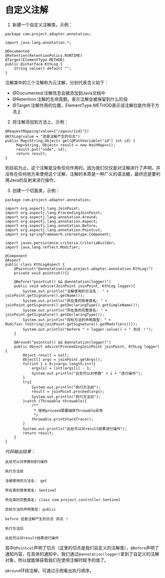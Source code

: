 # 自定义注解

1. 新建一个自定义注解类，示例：

```
package com.project.adapter.annotation;

import java.lang.annotation.*;

@Documented
@Retention(RetentionPolicy.RUNTIME)
@Target(ElementType.METHOD)
public @interface KthLog {
    String value() default "";
}
```

注解类中的三个注解称为元注解，分别代表含义如下：

- @Documented:注解信息会被添加到Java文档中
- @Retention:注解的生命周期，表示注解会被保留到什么阶段
- @Target:注解作用的位置，ElementType.METHOD表示该注解仅能作用于方法上

2. 将注解添加到方法上，示例：

```
@RequestMapping(value={"/again/{id}"})
@KthLog(value = "这是注解产生的日志")
public Map<String,Object> get(@PathVariable("id") int id) {
     Map<String, Object> result = new HashMap<>();
     result.put("code", id);
     return result;
}
```

到目前为止，这个注解是没有任何作用的，因为我们仅仅是对注解进行了声明，并没有在任何地方来使用这个注解，注解的本质是一种广义的语法糖，最终还是要利用Java的反射来进行操作。

3. 创建一个切面类，示例：

```
package com.project.adapter.annotation;

import org.aspectj.lang.JoinPoint;
import org.aspectj.lang.ProceedingJoinPoint;
import org.aspectj.lang.annotation.Around;
import org.aspectj.lang.annotation.Aspect;
import org.aspectj.lang.annotation.Before;
import org.aspectj.lang.annotation.Pointcut;
import org.springframework.stereotype.Component;

import javax.persistence.criteria.CriteriaBuilder;
import java.lang.reflect.Modifier;

@Component
@Aspect
public class KthLogAspect {
    @Pointcut("@annotation(com.project.adapter.annotation.KthLog)")
    private void pointcut(){}

    @Before("pointcut() && @annotation(logger)")
    public void advice(JoinPoint joinPoint, KthLog logger){
        System.out.println("注解使用的方法名： " + joinPoint.getSignature().getName());
        System.out.println("所在类的简单类名: " + joinPoint.getSignature().getDeclaringType().getSimpleName());
        System.out.println("所在类的完整类名: " + joinPoint.getSignature().getDeclaringType());
        System.out.println("目标方法的声明类型: " + Modifier.toString(joinPoint.getSignature().getModifiers()));
        System.out.println("before " + logger.value() + " 测试 ！");
    }

    @Around("pointcut() && @annotation(logger)")
    public Object advice(ProceedingJoinPoint joinPoint, KthLog logger){
        Object result = null;
        Object[] args = joinPoint.getArgs();
        for(int i = 0;i<args.length;i++){
            args[i] = (int)args[i] - 1;
            System.out.println("此处可以对参数" + i + "进行操作");
        }
        try{
            System.out.println("执行方法前");
            result = joinPoint.proceed(args);
            System.out.println("执行方法后");
        }catch (Throwable throwable){
            /**
             * 使用proceed需要捕获Throwable异常
             */
            throwable.printStackTrace();
        }
        System.out.println("此处可以对result结果进行操作");
        return result;
    }
}
```

*代码输出结果：*

```
此处可以对参数0进行操作

执行方法前

注解使用的方法名： get

所在类的简单类名: Sentinel

所在类的完整类名: class com.project.controller.Sentinel

目标方法的声明类型: public

before 这是注解产生的日志 测试 ！

执行方法后

此处可以对result结果进行操作
```

其中`@Pointcut`声明了切点（这里的切点是我们自定义的注解类），`@Before`声明了通知内容，在具体的通知中，我们通过`@annotation(logger)`拿到了自定义的注解对象，所以就能够获取我们在使用注解时赋予的值了。

`@Around`环绕注解，可通过示例看出执行顺序。
